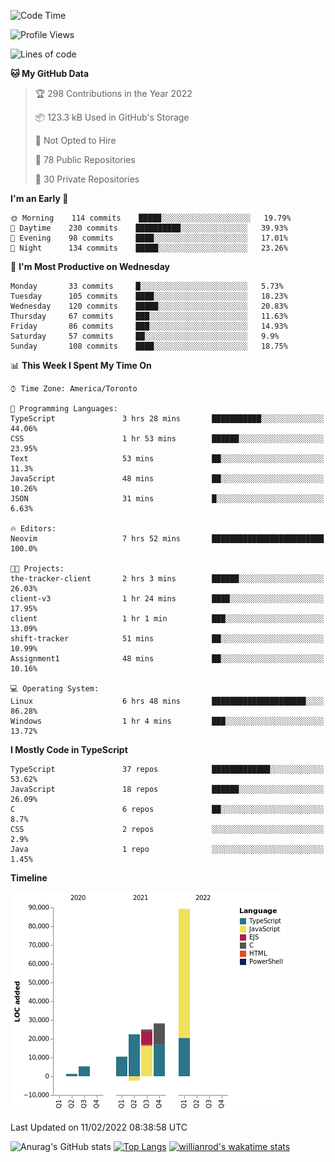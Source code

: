 <!--START_SECTION:waka-->
![Code Time](http://img.shields.io/badge/Code%20Time-149%20hrs%2030%20mins-blue)

![Profile Views](http://img.shields.io/badge/Profile%20Views-21-blue)

![Lines of code](https://img.shields.io/badge/From%20Hello%20World%20I%27ve%20Written-180%20Thousand%20lines%20of%20code-blue)

**🐱 My GitHub Data** 

> 🏆 298 Contributions in the Year 2022
 > 
> 📦 123.3 kB Used in GitHub's Storage 
 > 
> 🚫 Not Opted to Hire
 > 
> 📜 78 Public Repositories 
 > 
> 🔑 30 Private Repositories  
 > 
**I'm an Early 🐤** 

```text
🌞 Morning    114 commits    █████░░░░░░░░░░░░░░░░░░░░   19.79% 
🌆 Daytime    230 commits    ██████████░░░░░░░░░░░░░░░   39.93% 
🌃 Evening    98 commits     ████░░░░░░░░░░░░░░░░░░░░░   17.01% 
🌙 Night      134 commits    █████░░░░░░░░░░░░░░░░░░░░   23.26%

```
📅 **I'm Most Productive on Wednesday** 

```text
Monday       33 commits     █░░░░░░░░░░░░░░░░░░░░░░░░   5.73% 
Tuesday      105 commits    ████░░░░░░░░░░░░░░░░░░░░░   18.23% 
Wednesday    120 commits    █████░░░░░░░░░░░░░░░░░░░░   20.83% 
Thursday     67 commits     ███░░░░░░░░░░░░░░░░░░░░░░   11.63% 
Friday       86 commits     ███░░░░░░░░░░░░░░░░░░░░░░   14.93% 
Saturday     57 commits     ██░░░░░░░░░░░░░░░░░░░░░░░   9.9% 
Sunday       108 commits    ████░░░░░░░░░░░░░░░░░░░░░   18.75%

```


📊 **This Week I Spent My Time On** 

```text
⌚︎ Time Zone: America/Toronto

💬 Programming Languages: 
TypeScript               3 hrs 28 mins       ███████████░░░░░░░░░░░░░░   44.06% 
CSS                      1 hr 53 mins        ██████░░░░░░░░░░░░░░░░░░░   23.95% 
Text                     53 mins             ██░░░░░░░░░░░░░░░░░░░░░░░   11.3% 
JavaScript               48 mins             ██░░░░░░░░░░░░░░░░░░░░░░░   10.26% 
JSON                     31 mins             █░░░░░░░░░░░░░░░░░░░░░░░░   6.63%

🔥 Editors: 
Neovim                   7 hrs 52 mins       █████████████████████████   100.0%

🐱‍💻 Projects: 
the-tracker-client       2 hrs 3 mins        ██████░░░░░░░░░░░░░░░░░░░   26.03% 
client-v3                1 hr 24 mins        ████░░░░░░░░░░░░░░░░░░░░░   17.95% 
client                   1 hr 1 min          ███░░░░░░░░░░░░░░░░░░░░░░   13.09% 
shift-tracker            51 mins             ██░░░░░░░░░░░░░░░░░░░░░░░   10.99% 
Assignment1              48 mins             ██░░░░░░░░░░░░░░░░░░░░░░░   10.16%

💻 Operating System: 
Linux                    6 hrs 48 mins       █████████████████████░░░░   86.28% 
Windows                  1 hr 4 mins         ███░░░░░░░░░░░░░░░░░░░░░░   13.72%

```

**I Mostly Code in TypeScript** 

```text
TypeScript               37 repos            █████████████░░░░░░░░░░░░   53.62% 
JavaScript               18 repos            ██████░░░░░░░░░░░░░░░░░░░   26.09% 
C                        6 repos             ██░░░░░░░░░░░░░░░░░░░░░░░   8.7% 
CSS                      2 repos             ░░░░░░░░░░░░░░░░░░░░░░░░░   2.9% 
Java                     1 repo              ░░░░░░░░░░░░░░░░░░░░░░░░░   1.45%

```


**Timeline**

![Chart not found](https://raw.githubusercontent.com/wise-introvert/wise-introvert/master/charts/bar_graph.png) 


 Last Updated on 11/02/2022 08:38:58 UTC
<!--END_SECTION:waka-->

![Anurag's GitHub stats](https://github-readme-stats.vercel.app/api?username=wise-introvert&count_private=true&show_icons=true)
[![Top Langs](https://github-readme-stats.vercel.app/api/top-langs/?username=wise-introvert&langs_count=10)](https://github.com/anuraghazra/github-readme-stats)
[![willianrod's wakatime stats](https://github-readme-stats.vercel.app/api/wakatime?username=wiseintrovert)](https://github.com/anuraghazra/github-readme-stats)
